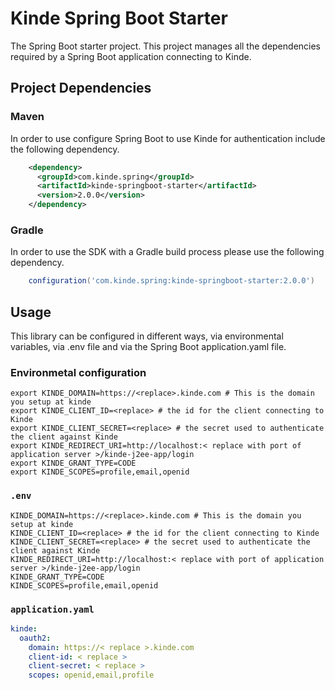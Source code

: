 # Kinde Spring Boot Starter

The Spring Boot starter project. This project manages all the dependencies required by a Spring Boot application connecting to Kinde.

## Project Dependencies

### Maven

In order to use configure Spring Boot to use Kinde for authentication include the following dependency.

```xml
    <dependency>
      <groupId>com.kinde.spring</groupId>
      <artifactId>kinde-springboot-starter</artifactId>
      <version>2.0.0</version>
    </dependency>
```

### Gradle

In order to use the SDK with a Gradle build process please use the following dependency.

```groovy
    configuration('com.kinde.spring:kinde-springboot-starter:2.0.0')
```

## Usage

This library can be configured in different ways, via environmental variables, via .env file and via the Spring Boot application.yaml file.

### Environmetal configuration

```shell
export KINDE_DOMAIN=https://<replace>.kinde.com # This is the domain you setup at kinde
export KINDE_CLIENT_ID=<replace> # the id for the client connecting to Kinde
export KINDE_CLIENT_SECRET=<replace> # the secret used to authenticate the client against Kinde
export KINDE_REDIRECT_URI=http://localhost:< replace with port of application server >/kinde-j2ee-app/login
export KINDE_GRANT_TYPE=CODE
export KINDE_SCOPES=profile,email,openid
```

### `.env`

```shell
KINDE_DOMAIN=https://<replace>.kinde.com # This is the domain you setup at kinde
KINDE_CLIENT_ID=<replace> # the id for the client connecting to Kinde
KINDE_CLIENT_SECRET=<replace> # the secret used to authenticate the client against Kinde
KINDE_REDIRECT_URI=http://localhost:< replace with port of application server >/kinde-j2ee-app/login
KINDE_GRANT_TYPE=CODE
KINDE_SCOPES=profile,email,openid
```

### `application.yaml`

```yaml
kinde:
  oauth2:
    domain: https://< replace >.kinde.com
    client-id: < replace >
    client-secret: < replace >
    scopes: openid,email,profile
```
